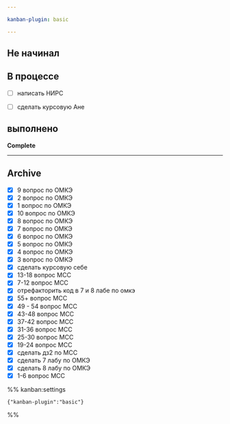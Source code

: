 ```yaml
---

kanban-plugin: basic

---
```


## Не начинал



## В процессе

- [ ] написать НИРС
- [ ] сделать курсовую Ане


## выполнено

**Complete**


***

## Archive

- [x] 9 вопрос по ОМКЭ
- [x] 2 вопрос по ОМКЭ
- [x] 1 вопрос по ОМКЭ
- [x] 10 вопрос по ОМКЭ
- [x] 8 вопрос по ОМКЭ
- [x] 7 вопрос по ОМКЭ
- [x] 6 вопрос по ОМКЭ
- [x] 5 вопрос по ОМКЭ
- [x] 4 вопрос по ОМКЭ
- [x] 3 вопрос по ОМКЭ
- [x] сделать курсовую себе
- [x] 13-18 вопрос МСС
- [x] 7-12 вопрос МСС
- [x] отрефакторить код в 7 и 8 лабе по омкэ
- [x] 55+ вопрос МСС
- [x] 49 - 54 вопрос МСС
- [x] 43-48 вопрос МСС
- [x] 37-42 вопрос МСС
- [x] 31-36 вопрос МСС
- [x] 25-30 вопрос МСС
- [x] 19-24 вопрос МСС
- [x] сделать дз2 по МСС
- [x] сделать 7 лабу по ОМКЭ
- [x] сделать 8 лабу по ОМКЭ
- [x] 1-6 вопрос МСС

%% kanban:settings
```
{"kanban-plugin":"basic"}
```
%%